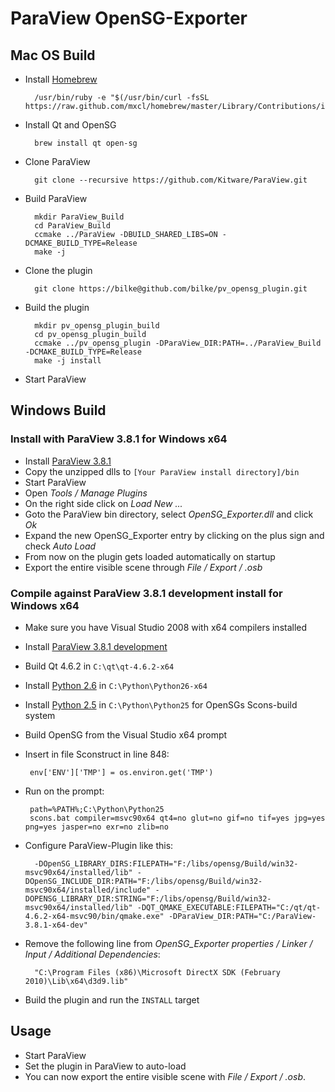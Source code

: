 ParaView OpenSG-Exporter
========================

Mac OS Build
--------------

- Install [Homebrew](http://mxcl.github.com/homebrew/)

		/usr/bin/ruby -e "$(/usr/bin/curl -fsSL https://raw.github.com/mxcl/homebrew/master/Library/Contributions/install_homebrew.rb)"

- Install Qt and OpenSG

		brew install qt open-sg

- Clone ParaView

		git clone --recursive https://github.com/Kitware/ParaView.git

- Build ParaView

		mkdir ParaView_Build
		cd ParaView_Build
		ccmake ../ParaView -DBUILD_SHARED_LIBS=ON -DCMAKE_BUILD_TYPE=Release
		make -j

- Clone the plugin

		git clone https://bilke@github.com/bilke/pv_opensg_plugin.git

- Build the plugin

		mkdir pv_opensg_plugin_build
		cd pv_opensg_plugin_build
		ccmake ../pv_opensg_plugin -DParaView_DIR:PATH=../ParaView_Build -DCMAKE_BUILD_TYPE=Release
		make -j install

- Start ParaView

Windows Build
-------------

### Install with ParaView 3.8.1 for Windows x64 ###

- Install [ParaView 3.8.1][pv]
- Copy the unzipped dlls to  `[Your ParaView install directory]/bin`
- Start ParaView
- Open *Tools / Manage Plugins*
 - On the right side click on *Load New ...*
  - Goto the ParaView bin directory, select *OpenSG_Exporter.dll* and click *Ok*
  - Expand the new OpenSG_Exporter entry by clicking on the plus sign and check *Auto Load*
 - From now on the plugin gets loaded automatically on startup
- Export the entire visible scene through *File / Export / .osb*

### Compile against ParaView 3.8.1 development install for Windows x64 ###

- Make sure you have Visual Studio 2008 with x64 compilers installed
- Install [ParaView 3.8.1 development][pv_dev]
- Build Qt 4.6.2 in `C:\qt\qt-4.6.2-x64`
- Install [Python 2.6][python] in `C:\Python\Python26-x64`
- Install [Python 2.5][python25] in `C:\Python\Python25` for OpenSGs Scons-build system
- Build OpenSG from the Visual Studio x64 prompt
 - Insert in file Sconstruct in line 848:

		env['ENV']['TMP'] = os.environ.get('TMP')

 - Run on the prompt:

		path=%PATH%;C:\Python\Python25
		scons.bat compiler=msvc90x64 qt4=no glut=no gif=no tif=yes jpg=yes png=yes jasper=no exr=no zlib=no

- Configure ParaView-Plugin like this:

		-DOpenSG_LIBRARY_DIRS:FILEPATH="F:/libs/opensg/Build/win32-msvc90x64/installed/lib" -DOpenSG_INCLUDE_DIR:PATH="F:/libs/opensg/Build/win32-msvc90x64/installed/include" -DOPENSG_LIBRARY_DIR:STRING="F:/libs/opensg/Build/win32-msvc90x64/installed/lib" -DQT_QMAKE_EXECUTABLE:FILEPATH="C:/qt/qt-4.6.2-x64-msvc90/bin/qmake.exe" -DParaView_DIR:PATH="C:/ParaView-3.8.1-x64-dev"

- Remove the following line from *OpenSG_Exporter properties / Linker / Input / Additional Dependencies*:

		"C:\Program Files (x86)\Microsoft DirectX SDK (February 2010)\Lib\x64\d3d9.lib"

- Build the plugin and run the `INSTALL` target

Usage
-----

- Start ParaView
- Set the plugin in ParaView to auto-load
- You can now export the entire visible scene with *File / Export / .osb*.

[pv]:http://paraview.org/files/v3.8/ParaView-3.8.1-Win64-x86.exe
[pv_dev]:http://paraview.org/files/v3.8/ParaView-Development-3.8.1-Win64-x86.exe
[python]:http://www.python.org/ftp/python/2.6.6/python-2.6.6.amd64.msi
[python25]:http://www.python.org/ftp/python/2.5.4/python-2.5.4.msi